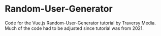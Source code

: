 # Random-User-Generator

Code for the Vue.js Random-User-Generator tutorial by Traversy Media. Much of the code had to be adjusted since tutorial was from 2021. 
